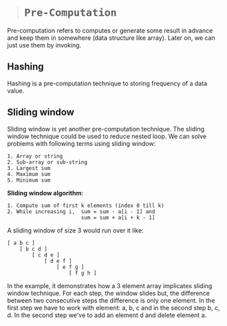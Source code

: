 > # ```Pre-Computation```

Pre-computation refers to computes or generate some result in advance and keep them in somewhere (data structure like array). Later on, we can just use them by invoking.

## **Hashing**

Hashing is a pre-computation technique to storing frequency of a data value.

## **Sliding window**

Sliding window is yet another pre-computation technique. The sliding window technique could be used to reduce nested loop. We can solve problems with following terms using sliding window:

    1. Array or string
    2. Sub-array or sub-string
    3. Largest sum
    4. Maximum sum
    5. Minimum sum

**Sliding window algorithm**:  

    1. Compute sum of first k elements (index 0 till k)
    2. While increasing i,  sum = sum - a[i - 1] and
                            sum = sum + a[i + k - 1]

A sliding window of size 3 would run over it like:  

```
[ a b c ]
    [ b c d ]
        [ c d e ]
            [ d e f ]
                [ e f g ]
                    [ f g h ]
```

In the example, it demonstrates how a 3 element array implicates sliding window technique. For each step, the window slides but, the difference between two consecutive steps the difference is only one element. In the first step we have to work with element: a, b, c and in the second step b, c, d. In the second step we've to add an element d and delete element a.
